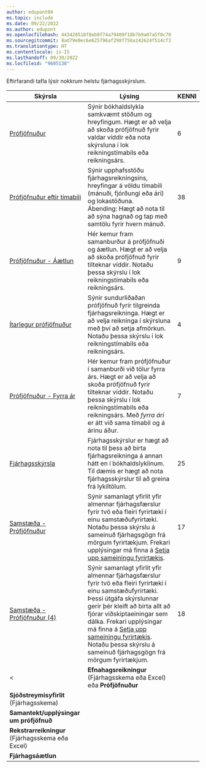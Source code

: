 ```yaml
---
author: edupont04
ms.topic: include
ms.date: 09/22/2022
ms.author: edupont
ms.openlocfilehash: 443428518f8eb0f74a79409f18b7b9a07a5f0c70
ms.sourcegitcommit: 8ad79e0ec6e625796af298f756a142624f514cf3
ms.translationtype: HT
ms.contentlocale: is-IS
ms.lasthandoff: 09/30/2022
ms.locfileid: "9605138"
---
```

Eftirfarandi tafla lýsir nokkrum helstu fjárhagsskýrslum.

| Skýrsla | Lýsing | KENNI | 
|--|--|--|
| [Prófjöfnuður](https://businesscentral.dynamics.com?report=6) | Sýnir bókhaldslykla samkvæmt stöðum og hreyfingum. Hægt er að velja að skoða prófjöfnuð fyrir valdar víddir eða nota skýrsluna í lok reikningstímabils eða reikningsárs. | 6 |
| [Prófjöfnuður eftir tímabili](https://businesscentral.dynamics.com?report=38) | Sýnir upphafsstöðu fjárhagsreikningsins, hreyfingar á völdu tímabili (mánuði, fjórðungi eða ári) og lokastöðuna. <br>Ábending: Hægt að nota til að sýna hagnað og tap með samtölu fyrir hvern mánuð.| 38 |
| [Prófjöfnuður - Áætlun](https://businesscentral.dynamics.com?report=9) | Hér kemur fram samanburður á prófjöfnuði og áætlun. Hægt er að velja að skoða prófjöfnuð fyrir tilteknar víddir. Notaðu þessa skýrslu í lok reikningstímabils eða reikningsárs. | 9 |
| [Ítarlegur prófjöfnuður](https://businesscentral.dynamics.com?report=4) | Sýnir sundurliðaðan prófjöfnuð fyrir tilgreinda fjárhagsreikninga. Hægt er að velja reikninga í skýrsluna með því að setja afmörkun. Notaðu þessa skýrslu í lok reikningstímabils eða reikningsárs. | 4 |
| [Prófjöfnuður - Fyrra ár](https://businesscentral.dynamics.com?report=7) | Hér kemur fram prófjöfnuður í samanburði við tölur fyrra árs. Hægt er að velja að skoða prófjöfnuð fyrir tilteknar víddir. Notaðu þessa skýrslu í lok reikningstímabils eða reikningsárs. Með *fyrra ári* er átt við sama tímabil og á árinu áður. | 7 | 
| [Fjárhagsskýrsla](https://businesscentral.dynamics.com?report=25) | Fjárhagsskýrslur er hægt að nota til þess að birta fjárhagsreikninga á annan hátt en í bókhaldslyklinum. Til dæmis er hægt að nota fjárhagsskýrslur til að greina frá lykiltölum. | 25 |
|[Samstæða - Prófjöfnuður](https://businesscentral.dynamics.com?report=10007)|Sýnir samanlagt yfirlit yfir almennar fjárhagsfærslur fyrir tvö eða fleiri fyrirtæki í einu samstæðufyrirtæki. Notaðu þessa skýrslu á sameinuð fjárhagsgögn frá mörgum fyrirtækjum. Frekari upplýsingar má finna á [Setja upp sameiningu fyrirtækis](../finance-consolidated-company-reporting-setup.md).|17|
|[Samstæða - Prófjöfnuður (4)](https://businesscentral.dynamics.com?report=10008)|Sýnir samanlagt yfirlit yfir almennar fjárhagsfærslur fyrir tvö eða fleiri fyrirtæki í einu samstæðufyrirtæki. Þessi útgáfa skýrslunnar gerir þér kleift að birta allt að fjórar viðskiptaeiningar sem dálka. Frekari upplýsingar má finna á [Setja upp sameiningu fyrirtækis](../finance-consolidated-company-reporting-setup.md). Notaðu þessa skýrslu á sameinuð fjárhagsgögn frá mörgum fyrirtækjum.|18|
< | **Efnahagsreikningur** (Fjárhagsskema eða Excel) eða **Prófjöfnuður** |  |  |
| **Sjóðstreymisyfirlit** (Fjárhagsskema) |  |  |
| **Samantekt/upplýsingar um prófjöfnuð** |  |  |
| **Rekstrarreikningur** (Fjárhagsskema eða Excel) |  |  |
| **Fjárhagsáætlun** |  |  | -->

